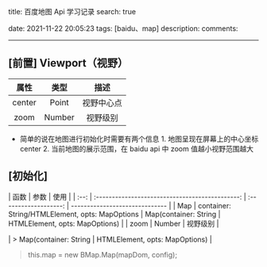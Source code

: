 title: 百度地图 Api 学习记录
search: true

date: 2021-11-22 20:05:23
tags: [baidu、map]
description:
comments:

---

## [前置] Viewport（视野）

|  属性  |  类型  |    描述    |
| :----: | :----: | :--------: |
| center | Point  | 视野中心点 |
|  zoom  | Number |  视野级别  |

-   简单的说在地图进行初始化时需要有两个信息
    1\. 地图呈现在屏幕上的中心坐标 center
    2\. 当前地图的展示范围，在 baidu api 中 zoom 值越小视野范围越大

## [初始化]

| 函数 |                      参数                       |         使用          |
| :--: | :---------------------------------------------: | :-------------------: | ------------------------------ |
| Map  | container: String/HTMLElement, opts: MapOptions | Map(container: String | HTMLElement, opts: MapOptions) |
| zoom |                     Number                      |       视野级别        |

| > Map(container: String | HTMLElement, opts: MapOptions) |

> this.map = new BMap.Map(mapDom, config);
